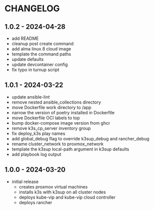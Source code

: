 # CHANGELOG

## 1.0.2 - 2024-04-28

- add README
- cleanup post create command
- add alma linux 8 cloud image
- template the command paths
- update defaults
- update devcontainer config
- fix typo in turnup script

## 1.0.1 - 2024-03-22

- update ansible-lint
- remove nested ansible_collections directory
- move Dockerfile work directory to /app
- narrow the version of poetry installed in Dockerfile
- move Dockerfile OCI labels to top
- bump docker-compose image version from ghcr
- remove k3s_cp_server inventory group
- fix deploy_k3s play names
- add global_debug flag to override k3sup_debug and rancher_debug
- rename cluster_network to proxmox_network
- template the k3sup local-path argument in k3sup defaults
- add playbook log output

## 1.0.0 - 2024-03-20

- initial release
  - creates proxmox virtual machines
  - installs k3s with k3sup on all cluster nodes
  - deploys kube-vip and kube-vip cloud controller
  - deploys rancher
